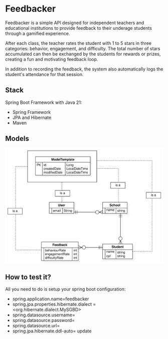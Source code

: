 # Feedbacker
Feedbacker is a simple API designed for independent teachers and educational institutions to provide feedback to their underage students through a gamified experience.

After each class, the teacher rates the student with 1 to 5 stars in three categories: behavior, engagement, and difficulty. The total number of stars accumulated can then be exchanged by the students for rewards or prizes, creating a fun and motivating feedback loop.

In addition to recording the feedback, the system also automatically logs the student's attendance for that session.



## Stack 
Spring Boot Framework with Java 21: 
- Spring Framework
- JPA and Hibernate
- Maven

## Models
![image](https://github.com/CordeiroAndre/Feedbacker/blob/main/Diagrams/ER%20Diagram.png)


## How to test it? 

All you need to do is setup your spring boot configuration: 

- spring.application.name=feedbacker
- spring.jpa.properties.hibernate.dialect = <org.hibernate.dialect.MySGBD>
- spring.datasource.username= <MyDatabaseUsername>
- spring.datasource.password= <MyDatabasePassword>
- spring.datasource.url= <MyDatabaseURL>
- spring.jpa.hibernate.ddl-auto= update


